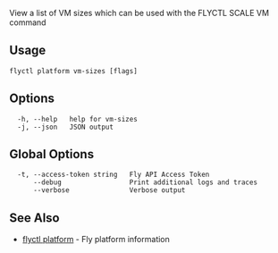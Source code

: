 View a list of VM sizes which can be used with the FLYCTL SCALE VM command


## Usage
~~~
flyctl platform vm-sizes [flags]
~~~

## Options

~~~
  -h, --help   help for vm-sizes
  -j, --json   JSON output
~~~

## Global Options

~~~
  -t, --access-token string   Fly API Access Token
      --debug                 Print additional logs and traces
      --verbose               Verbose output
~~~

## See Also

* [flyctl platform](/docs/flyctl/platform/)	 - Fly platform information

